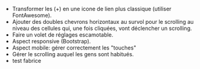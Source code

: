 - Transformer les (+) en une icone de lien plus classique (utiliser FontAwesome).
- Ajouter des doubles chevrons horizontaux au survol pour le scrolling au niveau des cellules qui, une fois cliquées, vont déclencher un scrolling.
- Faire un volet de réglages escamotable.
- Aspect responsive (Bootstrap).
- Aspect mobile: gérer correctement les "touches"
- Gérer le scrolling auquel les gens sont habitués.
- test fabrice